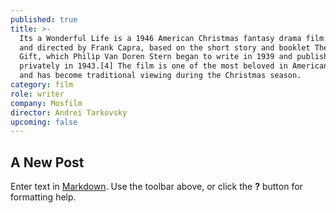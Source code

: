 ```yaml
---
published: true
title: >-
  Its a Wonderful Life is a 1946 American Christmas fantasy drama film produced
  and directed by Frank Capra, based on the short story and booklet The Greatest
  Gift, which Philip Van Doren Stern began to write in 1939 and published
  privately in 1943.[4] The film is one of the most beloved in American cinema,
  and has become traditional viewing during the Christmas season.
category: film
role: writer
company: Mosfilm
director: Andrei Tarkovsky
upcoming: false
---
```

## A New Post

Enter text in [Markdown](http://daringfireball.net/projects/markdown/). Use the toolbar above, or click the **?** button for formatting help.
